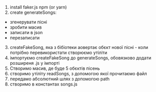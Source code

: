 1. install faker.js npm (or yarn)
2. create generateSongs:

- згенерувати пісні
- зробити масив
- записати в json
- перезаписати

3. createFakeSong, яка з бібіотеки аовертає обєкт нової пісні - коли потрібно перевикористати створюємо утіліти
4. імпортуємо createFakeSong до generateSongs, обовязково додати розширеня .js у імпорті
5. Створимо масив, де буде 5 обєктів пісень
6. створимо утіліту readSongs, з допомогою якої прочитаємо файл
7. передамо абсолютний шлях з допомогою path
8. створимо в константах songs.js
